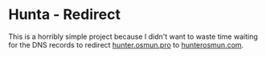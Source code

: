 
# Hunta - Redirect

This is a horribly simple project because I didn't want to waste time waiting for the DNS records to redirect [hunter.osmun.pro](https://hunter.osmun.pro/) to [hunterosmun.com](https://www.hunterosmun.com/). 
